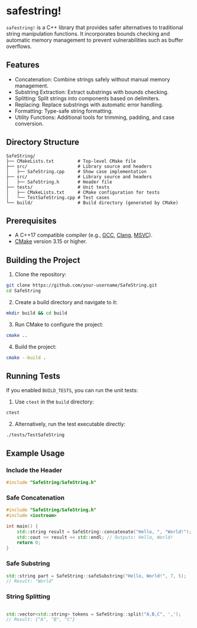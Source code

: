 # safestring! 

`safestring!` is a C++ library that provides safer alternatives to traditional string manipulation functions. It incorporates bounds checking and automatic memory management to prevent vulnerabilities such as buffer overflows.

## Features

- Concatenation: Combine strings safely without manual memory management.
- Substring Extraction: Extract substrings with bounds checking.
- Splitting: Split strings into components based on delimiters.
- Replacing: Replace substrings with automatic error handling.
- Formatting: Type-safe string formatting.
- Utility Functions: Additional tools for trimming, padding, and case conversion.

## Directory Structure

```
SafeString/
├── CMakeLists.txt         # Top-level CMake file
├── src/                   # Library source and headers
│   ├── SafeString.cpp     # Show case implementation
├── src/                   # Library source and headers
│   ├── SafeString.h       # Header file
├── tests/                 # Unit tests
│   ├── CMakeLists.txt     # CMake configuration for tests
│   └── TestSafeString.cpp # Test cases
└── build/                 # Build directory (generated by CMake)
```

## Prerequisites
- A C++17 compatible compiler (e.g., [GCC](https://gcc.gnu.org/), [Clang](https://clang.llvm.org/), [MSVC](https://github.com/microsoft/STL)).
- [CMake](https://cmake.org/) version 3.15 or higher.

## Building the Project
1. Clone the repository:

```bash
git clone https://github.com/your-username/SafeString.git
cd SafeString
```

2. Create a build directory and navigate to it:

```bash
mkdir build && cd build
```

3. Run CMake to configure the project:

```bash
cmake ..
```
4. Build the project:

```bash
cmake --build .
```

## Running Tests
If you enabled `BUILD_TESTS`, you can run the unit tests:

1. Use `ctest` in the `build` directory:

```bash
ctest
```

2. Alternatively, run the test executable directly:

```
./tests/TestSafeString
```

## Example Usage

### Include the Header
```cpp
#include "SafeString/SafeString.h"
```
### Safe Concatenation
```cpp
#include "SafeString/SafeString.h"
#include <iostream>

int main() {
    std::string result = SafeString::concatenate("Hello, ", "World!");
    std::cout << result << std::endl; // Outputs: Hello, World!
    return 0;
}
```
### Safe Substring
```cpp
std::string part = SafeString::safeSubstring("Hello, World!", 7, 5);
// Result: "World"
```
### String Splitting
```cpp

std::vector<std::string> tokens = SafeString::split("A,B,C", ',');
// Result: {"A", "B", "C"}
```
